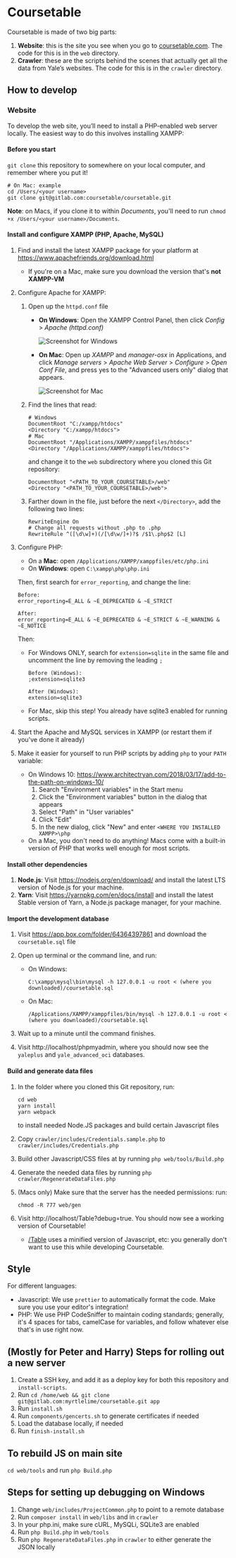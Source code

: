 # Coursetable

Coursetable is made of two big parts:

1.  **Website**: this is the site you see when you go to [coursetable.com](https://coursetable.com). The code for this is in the `web` directory.
2.  **Crawler**: these are the scripts behind the scenes that actually get all the data from Yale’s websites. The code for this is in the `crawler` directory.

## How to develop

### Website

To develop the web site, you’ll need to install a PHP-enabled web server locally. The easiest way to do this involves installing XAMPP:

#### Before you start

`git clone` this repository to somewhere on your local computer, and remember where you put it!

```
# On Mac: example
cd /Users/<your username>
git clone git@gitlab.com:coursetable/coursetable.git
```

**Note**: on Macs, if you clone it to within *Documents*, you'll need to run `chmod +x /Users/<your username>/Documents`.

#### Install and configure XAMPP (PHP, Apache, MySQL)

1.  Find and install the latest XAMPP package for your platform at https://www.apachefriends.org/download.html
    - If you're on a Mac, make sure you download the version that's **not XAMPP-VM**

2.  Configure Apache for XAMPP:
    1. Open up the `httpd.conf` file
        - **On Windows**: Open the XAMPP Control Panel, then click *Config* > *Apache (httpd.conf)*

          ![Screenshot for Windows](https://i.imgur.com/jBZhv7j.png)

        - **On Mac**: Open up *XAMPP* and *manager-osx* in Applications, and click *Manage servers* > *Apache Web Server* > *Configure* > *Open Conf File*, and press yes to the "Advanced users only" dialog that appears.

          ![Screenshot for Mac](https://i.imgur.com/yn4YPIM.png)

    2. Find the lines that read:
       ```
       # Windows
       DocumentRoot "C:/xampp/htdocs"
       <Directory "C:/xampp/htdocs">
       # Mac
       DocumentRoot "/Applications/XAMPP/xamppfiles/htdocs"
       <Directory "/Applications/XAMPP/xamppfiles/htdocs">
       ```
       and change it to the `web` subdirectory where you cloned this Git repository:
       ```
       DocumentRoot "<PATH_TO_YOUR_COURSETABLE>/web"
       <Directory "<PATH_TO_YOUR_COURSETABLE>/web">
       ```
    3. Farther down in the file, just before the next `</Directory>`, add the following two lines:
       ```
       RewriteEngine On
       # Change all requests without .php to .php
       RewriteRule ^([\d\w]+)(/[\d\w/]+)?$ /$1\.php$2 [L]
       ```

3. Configure PHP:
    - On a **Mac**: open `/Applications/XAMPP/xamppfiles/etc/php.ini`
    - On **Windows**: open `C:\xampp\php\php.ini`

    Then, first search for `error_reporting`, and change the line:
    ```
    Before:
    error_reporting=E_ALL & ~E_DEPRECATED & ~E_STRICT

    After:
    error_reporting=E_ALL & ~E_DEPRECATED & ~E_STRICT & ~E_WARNING & ~E_NOTICE
    ```

    Then:

    * For Windows ONLY, search for `extension=sqlite` in the same file and uncomment the line by removing the leading `;`

      ```
      Before (Windows):
      ;extension=sqlite3

      After (Windows):
      extension=sqlite3
      ```
    * For Mac, skip this step! You already have sqlite3 enabled for running scripts.

3.  Start the Apache and MySQL services in XAMPP (or restart them if you've done it already)
4.  Make it easier for yourself to run PHP scripts by adding `php` to your `PATH` variable:
    - On Windows 10: https://www.architectryan.com/2018/03/17/add-to-the-path-on-windows-10/
      1. Search "Environment variables" in the Start menu
      2. Click the "Environment variables" button in the dialog that appears
      3. Select "Path" in "User variables"
      4. Click "Edit"
      5. In the new dialog, click "New" and enter `<WHERE YOU INSTALLED XAMPP>\php`
    - On a Mac, you don't need to do anything! Macs come with a built-in version of PHP that works well enough for most scripts.

#### Install other dependencies

1.  **Node.js**: Visit https://nodejs.org/en/download/ and install the latest LTS version of Node.js for your machine.
2.  **Yarn**: Visit https://yarnpkg.com/en/docs/install and install the latest Stable version of Yarn, a Node.js package manager, for your machine.

#### Import the development database

1.  Visit https://app.box.com/folder/64364397861 and download the `coursetable.sql` file
2.  Open up terminal or the command line, and run:
    - On Windows:

      ```
      C:\xampp\mysql\bin\mysql -h 127.0.0.1 -u root < (where you downloaded)/coursetable.sql
      ```

    - On Mac:
      ```
      /Applications/XAMPP/xamppfiles/bin/mysql -h 127.0.0.1 -u root < (where you downloaded)/coursetable.sql
      ```

3.  Wait up to a minute until the command finishes.
4.  Visit http://localhost/phpmyadmin, where you should now see the `yaleplus` and `yale_advanced_oci` databases.

#### Build and generate data files

1.  In the folder where you cloned this Git repository, run:
    ```
    cd web
    yarn install
    yarn webpack
    ```
    to install needed Node.JS packages and build certain Javascript files
2.  Copy `crawler/includes/Credentials.sample.php` to `crawler/includes/Credentials.php`
3.  Build other Javascript/CSS files at by running `php web/tools/Build.php`
4.  Generate the needed data files by running `php crawler/RegenerateDataFiles.php`
5.  (Macs only) Make sure that the server has the needed permissions: run:

    ```
    chmod -R 777 web/gen
    ```

5.  Visit http://localhost/Table?debug=true. You should now see a working version of Coursetable!
    - [/Table](http://localhost/Table) uses a minified version of Javascript, etc: you generally don't want to use this while developing Coursetable.

## Style

For different languages:

- Javascript: We use `prettier` to automatically format the code. Make sure you use your editor's integration!
- PHP: We use PHP CodeSniffer to maintain coding standards; generally, it's 4 spaces for tabs, camelCase for variables, and follow whatever else that's in use right now.

## (Mostly for Peter and Harry) Steps for rolling out a new server

1.  Create a SSH key, and add it as a deploy key for both this repository and
    `install-scripts`.
2.  Run `cd /home/web && git clone git@gitlab.com:myrtlelime/coursetable.git app`
3.  Run `install.sh`
4.  Run `components/gencerts.sh` to generate certificates if needed
5.  Load the database locally, if needed
6.  Run `finish-install.sh`

## To rebuild JS on main site

`cd web/tools` and run `php Build.php`

## Steps for setting up debugging on Windows

1.  Change `web/includes/ProjectCommon.php` to point to a remote database
2.  Run `composer install` in `web/libs` and in `crawler`
3.  In your php.ini, make sure cURL, MySQLi, SQLite3 are enabled
4.  Run `php Build.php` in `web/tools`
5.  Run `php RegenerateDataFiles.php` in `crawler` to either generate the JSON locally
